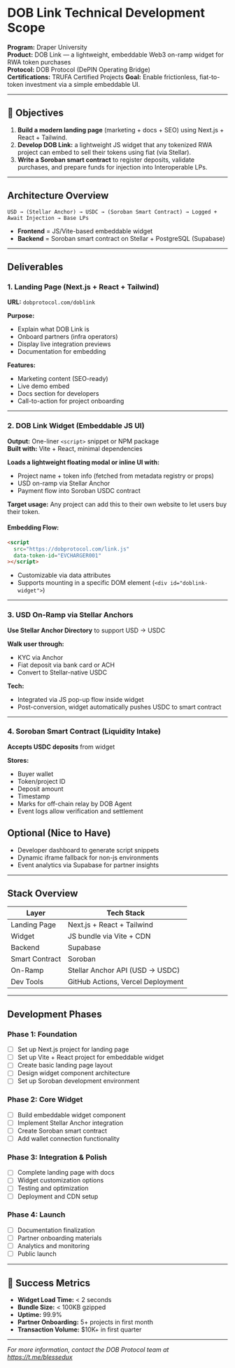 # DOB Link Technical Development Scope

**Program:** Draper University  
**Product:** DOB Link — a lightweight, embeddable Web3 on-ramp widget for RWA token purchases  
**Protocol:** DOB Protocol (DePIN Operating Bridge)  
**Certifications:** TRUFA Certified Projects
**Goal:** Enable frictionless, fiat-to-token investment via a simple embeddable UI.

---

## 🚀 Objectives

1. **Build a modern landing page** (marketing + docs + SEO) using Next.js + React + Tailwind.
2. **Develop DOB Link:** a lightweight JS widget that any tokenized RWA project can embed to sell their tokens using fiat (via Stellar).
3. **Write a Soroban smart contract** to register deposits, validate purchases, and prepare funds for injection into Interoperable LPs.

---

## Architecture Overview

```
USD → (Stellar Anchor) → USDC → (Soroban Smart Contract) → Logged + Await Injection → Base LPs
```

- **Frontend** = JS/Vite-based embeddable widget
- **Backend** = Soroban smart contract on Stellar + PostgreSQL (Supabase)

---

## Deliverables

### 1. Landing Page (Next.js + React + Tailwind)

**URL:** `dobprotocol.com/doblink`

**Purpose:**

- Explain what DOB Link is
- Onboard partners (infra operators)
- Display live integration previews
- Documentation for embedding

**Features:**

- Marketing content (SEO-ready)
- Live demo embed
- Docs section for developers
- Call-to-action for project onboarding

---

### 2. DOB Link Widget (Embeddable JS UI)

**Output:** One-liner `<script>` snippet or NPM package  
**Built with:** Vite + React, minimal dependencies

**Loads a lightweight floating modal or inline UI with:**

- Project name + token info (fetched from metadata registry or props)
- USD on-ramp via Stellar Anchor
- Payment flow into Soroban USDC contract

**Target usage:** Any project can add this to their own website to let users buy their token.

#### Embedding Flow:

```html
<script
  src="https://dobprotocol.com/link.js"
  data-token-id="EVCHARGER001"
></script>
```

- Customizable via data attributes
- Supports mounting in a specific DOM element (`<div id="doblink-widget">`)

---

### 3. USD On-Ramp via Stellar Anchors

**Use Stellar Anchor Directory** to support USD → USDC

**Walk user through:**

- KYC via Anchor
- Fiat deposit via bank card or ACH
- Convert to Stellar-native USDC

**Tech:**

- Integrated via JS pop-up flow inside widget
- Post-conversion, widget automatically pushes USDC to smart contract

---

### 4. Soroban Smart Contract (Liquidity Intake)

**Accepts USDC deposits** from widget

**Stores:**

- Buyer wallet
- Token/project ID
- Deposit amount
- Timestamp
- Marks for off-chain relay by DOB Agent
- Event logs allow verification and settlement

## Optional (Nice to Have)

- Developer dashboard to generate script snippets
- Dynamic iframe fallback for non-js environments
- Event analytics via Supabase for partner insights

---

## Stack Overview

| Layer          | Tech Stack                        |
| -------------- | --------------------------------- |
| Landing Page   | Next.js + React + Tailwind        |
| Widget         | JS bundle via Vite + CDN          |
| Backend        | Supabase                          |
| Smart Contract | Soroban                           |
| On-Ramp        | Stellar Anchor API (USD → USDC)   |
| Dev Tools      | GitHub Actions, Vercel Deployment |

---

## Development Phases

### Phase 1: Foundation

- [ ] Set up Next.js project for landing page
- [ ] Set up Vite + React project for embeddable widget
- [ ] Create basic landing page layout
- [ ] Design widget component architecture
- [ ] Set up Soroban development environment

### Phase 2: Core Widget

- [ ] Build embeddable widget component
- [ ] Implement Stellar Anchor integration
- [ ] Create Soroban smart contract
- [ ] Add wallet connection functionality

### Phase 3: Integration & Polish

- [ ] Complete landing page with docs
- [ ] Widget customization options
- [ ] Testing and optimization
- [ ] Deployment and CDN setup

### Phase 4: Launch

- [ ] Documentation finalization
- [ ] Partner onboarding materials
- [ ] Analytics and monitoring
- [ ] Public launch

---

## 🎯 Success Metrics

- **Widget Load Time:** < 2 seconds
- **Bundle Size:** < 100KB gzipped
- **Uptime:** 99.9%
- **Partner Onboarding:** 5+ projects in first month
- **Transaction Volume:** $10K+ in first quarter

---

_For more information, contact the DOB Protocol team at https://t.me/blessedux_
